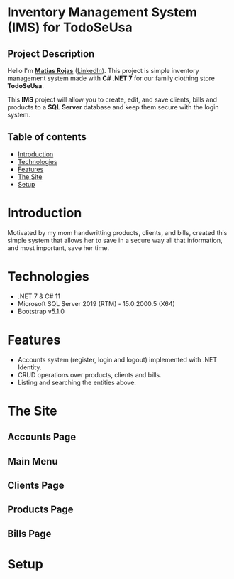# Inventory Management System (IMS) for TodoSeUsa

Project Description
-------------------
Hello I'm **[Matias Rojas](https://www.linkedin.com/in/matiasrojasmargaritini/)** ([LinkedIn](https://www.linkedin.com/in/matiasrojasmargaritini/)). This project is simple inventory management system made with **C# .NET 7** for our family clothing store **TodoSeUsa**.

  This **IMS** project will allow you to create, edit, and save clients, bills and products to a **SQL Server** database and keep them secure with the login system. 

## Table of contents
* [Introduction](#introduction)
* [Technologies](#technologies)
* [Features](#features)
* [The Site](#the-site)
* [Setup](#setup)

# Introduction

Motivated by my mom handwritting products, clients, and bills, created this simple system that allows her to save in a secure way all that information, and most important, save her time.

# Technologies

- .NET 7 & C# 11
- Microsoft SQL Server 2019 (RTM) - 15.0.2000.5 (X64)
- Bootstrap v5.1.0

# Features

- Accounts system (register, login and logout) implemented with .NET Identity.
- CRUD operations over products, clients and bills.
- Listing and searching the entities above.

# The Site

## Accounts Page

## Main Menu

## Clients Page

## Products Page

## Bills Page


# Setup


